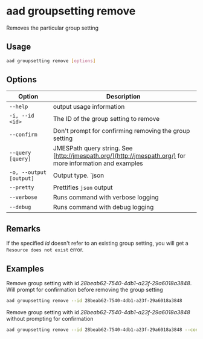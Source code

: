 # aad groupsetting remove

Removes the particular group setting

## Usage

```sh
aad groupsetting remove [options]
```

## Options

Option|Description
------|-----------
`--help`|output usage information
`-i, --id <id>`|The ID of the group setting to remove
`--confirm`|Don't prompt for confirming removing the group setting
`--query [query]`|JMESPath query string. See [http://jmespath.org/](http://jmespath.org/) for more information and examples
`-o, --output [output]`|Output type. `json|text`. Default `text`
`--pretty`|Prettifies `json` output
`--verbose`|Runs command with verbose logging
`--debug`|Runs command with debug logging

## Remarks

If the specified _id_ doesn't refer to an existing group setting, you will get a `Resource does not exist` error.

## Examples

Remove group setting with id _28beab62-7540-4db1-a23f-29a6018a3848_. Will prompt for confirmation before removing the group setting

```sh
aad groupsetting remove --id 28beab62-7540-4db1-a23f-29a6018a3848
```

Remove group setting with id _28beab62-7540-4db1-a23f-29a6018a3848_ without prompting for confirmation

```sh
aad groupsetting remove --id 28beab62-7540-4db1-a23f-29a6018a3848 --confirm
```